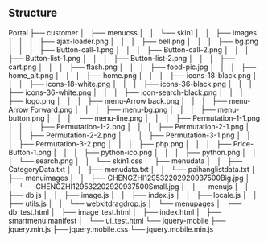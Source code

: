 
## Structure

Portal
├── customer
│   ├── menucss
│   │   └── skin1
│   │       ├── images
│   │       │   ├── ajax-loader.png
│   │       │   ├── bell.png
│   │       │   ├── bg.png
│   │       │   ├── Button-call-1.png
│   │       │   ├── Button-call-2.png
│   │       │   ├── Button-list-1.png
│   │       │   ├── Button-list-2.png
│   │       │   ├── cart.png
│   │       │   ├── flash.png
│   │       │   ├── food-pic.jpg
│   │       │   ├── home_alt.png
│   │       │   ├── home.png
│   │       │   ├── icons-18-black.png
│   │       │   ├── icons-18-white.png
│   │       │   ├── icons-36-black.png
│   │       │   ├── icons-36-white.png
│   │       │   ├── icon-search-black.png
│   │       │   ├── logo.png
│   │       │   ├── menu-Arrow back.png
│   │       │   ├── menu-Arrow Forward.png
│   │       │   ├── menu-bg.png
│   │       │   ├── menu-button.png
│   │       │   ├── menu-line.png
│   │       │   ├── Permutation-1-1.png
│   │       │   ├── Permutation-1-2.png
│   │       │   ├── Permutation-2-1.png
│   │       │   ├── Permutation-2-2.png
│   │       │   ├── Permutation-3-1.png
│   │       │   ├── Permutation-3-2.png
│   │       │   ├── php.png
│   │       │   ├── Price-Button-1.png
│   │       │   ├── python-ico.png
│   │       │   ├── python.png
│   │       │   └── search.png
│   │       └── skin1.css
│   ├── menudata
│   │   ├── CategoryData.txt
│   │   ├── menudata.txt
│   │   └── paihanglistdata.txt
│   ├── menuimages
│   │   ├── CHENGZHI129532202920937500Big.jpg
│   │   └── CHENGZHI129532202920937500Small.jpg
│   ├── menujs
│   │   ├── db.js
│   │   ├── image.js
│   │   ├── index.js
│   │   ├── locale.js
│   │   ├── utils.js
│   │   └── webkitdragdrop.js
│   └── menupages
│       ├── db_test.html
│       ├── image_test.html
│       ├── index.html
│       ├── smartmenu.manifest
│       └── ui_test.html
└── jquery-mobile
    ├── jquery.min.js
    ├── jquery.mobile.css
    └── jquery.mobile.min.js


